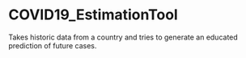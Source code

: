 # COVID19_EstimationTool
Takes historic data from a country and tries to generate an educated prediction of future cases.
